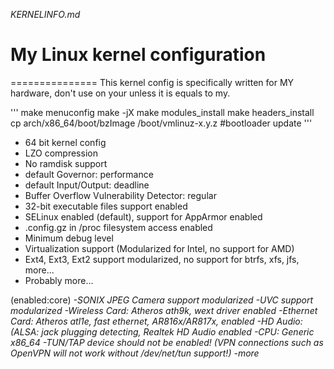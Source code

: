 *KERNELINFO.md*

# My Linux kernel configuration
=============== 
This kernel config is specifically written for MY hardware, don't use on 
your unless it is equals to my.

'''
make menuconfig
make -jX
make modules_install
make headers_install
cp arch/x86_64/boot/bzImage /boot/vmlinuz-x.y.z
#bootloader update
'''


 - 64 bit kernel config
 - LZO compression
 - No ramdisk support
 - default Governor: performance
 - default Input/Output: deadline
 - Buffer Overflow Vulnerability Detector: regular
 - 32-bit executable files support enabled
 - SELinux enabled (default), support for AppArmor enabled
 - .config.gz in /proc filesystem access enabled
 - Minimum debug level
 - Virtualization support (Modularized for Intel, no support for AMD) 
 - Ext4, Ext3, Ext2 support modularized, no support for btrfs, xfs, jfs, 
more...
 - Probably more...

(enabled:core)
*-SONIX JPEG Camera support modularized*
*-UVC support modularized*
*-Wireless Card: Atheros ath9k, wext driver enabled*
*-Ethernet Card: Atheros atl1e, fast ethernet, AR816x/AR817x, enabled*
*-HD Audio: (ALSA: jack plugging detecting, Realtek HD Audio enabled*
*-CPU: Generic x86_64*
*-TUN/TAP device should not be enabled! (VPN connections such as OpenVPN 
will not work without /dev/net/tun support!)*
*-more*

